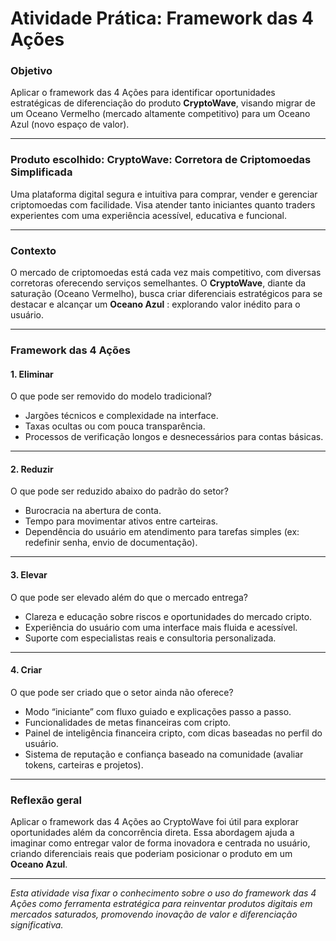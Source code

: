 # Atividade Prática: Framework das 4 Ações

### Objetivo  
Aplicar o framework das 4 Ações para identificar oportunidades estratégicas de diferenciação do produto **CryptoWave**, visando migrar de um Oceano Vermelho (mercado altamente competitivo) para um Oceano Azul (novo espaço de valor).

---

### Produto escolhido: CryptoWave: Corretora de Criptomoedas Simplificada

Uma plataforma digital segura e intuitiva para comprar, vender e gerenciar criptomoedas com facilidade. Visa atender tanto iniciantes quanto traders experientes com uma experiência acessível, educativa e funcional.

---

### Contexto

O mercado de criptomoedas está cada vez mais competitivo, com diversas corretoras oferecendo serviços semelhantes. O **CryptoWave**, diante da saturação (Oceano Vermelho), busca criar diferenciais estratégicos para se destacar e alcançar um **Oceano Azul** : explorando valor inédito para o usuário.

---

### Framework das 4 Ações

#### 1. Eliminar  
O que pode ser removido do modelo tradicional?

- Jargões técnicos e complexidade na interface.
- Taxas ocultas ou com pouca transparência.
- Processos de verificação longos e desnecessários para contas básicas.

---

#### 2. Reduzir  
O que pode ser reduzido abaixo do padrão do setor?

- Burocracia na abertura de conta.
- Tempo para movimentar ativos entre carteiras.
- Dependência do usuário em atendimento para tarefas simples (ex: redefinir senha, envio de documentação).

---

#### 3. Elevar  
O que pode ser elevado além do que o mercado entrega?

- Clareza e educação sobre riscos e oportunidades do mercado cripto.
- Experiência do usuário com uma interface mais fluida e acessível.
- Suporte com especialistas reais e consultoria personalizada.

---

#### 4. Criar  
O que pode ser criado que o setor ainda não oferece?

- Modo “iniciante” com fluxo guiado e explicações passo a passo.
- Funcionalidades de metas financeiras com cripto.
- Painel de inteligência financeira cripto, com dicas baseadas no perfil do usuário.
- Sistema de reputação e confiança baseado na comunidade (avaliar tokens, carteiras e projetos).

---

### Reflexão geral

Aplicar o framework das 4 Ações ao CryptoWave foi útil para explorar oportunidades além da concorrência direta. Essa abordagem ajuda a imaginar como entregar valor de forma inovadora e centrada no usuário, criando diferenciais reais que poderiam posicionar o produto em um **Oceano Azul**.

---

*Esta atividade visa fixar o conhecimento sobre o uso do framework das 4 Ações como ferramenta estratégica para reinventar produtos digitais em mercados saturados, promovendo inovação de valor e diferenciação significativa.*
